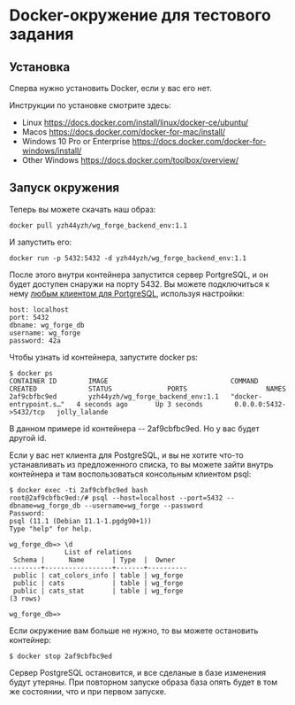 # Docker-окружение для тестового задания

## Установка

Сперва нужно установить Docker, если у вас его нет.

Инструкции по установке смотрите здесь:
- Linux
  https://docs.docker.com/install/linux/docker-ce/ubuntu/
- Macos
  https://docs.docker.com/docker-for-mac/install/
- Windows 10 Pro or Enterprise
  https://docs.docker.com/docker-for-windows/install/
- Other Windows
  https://docs.docker.com/toolbox/overview/


## Запуск окружения

Теперь вы можете скачать наш образ:
```
docker pull yzh44yzh/wg_forge_backend_env:1.1
```

И запустить его:
```
docker run -p 5432:5432 -d yzh44yzh/wg_forge_backend_env:1.1
```

После этого внутри контейнера запустится сервер PortgreSQL, и он будет доступен снаружи на порту 5432. Вы можете подключиться к нему [любым клиентом для PortgreSQL](https://wiki.postgresql.org/wiki/PostgreSQL_Clients), используя настройки:
```
host: localhost
port: 5432
dbname: wg_forge_db
username: wg_forge
password: 42a
```

Чтобы узнать id контейнера, запустите docker ps:
```
$ docker ps
CONTAINER ID        IMAGE                               COMMAND                  CREATED             STATUS              PORTS                    NAMES
2af9cbfbc9ed        yzh44yzh/wg_forge_backend_env:1.1   "docker-entrypoint.s…"   4 seconds ago       Up 3 seconds        0.0.0.0:5432->5432/tcp   jolly_lalande
```
В данном примере id контейнера -- 2af9cbfbc9ed. Но у вас будет другой id.

Если у вас нет клиента для PostgreSQL, и вы не хотите что-то устанавливать из предложенного списка, то вы можете зайти внутрь контейнера и там воспользоваться консольным клиентом psql:
```
$ docker exec -ti 2af9cbfbc9ed bash
root@2af9cbfbc9ed:/# psql --host=localhost --port=5432 --dbname=wg_forge_db --username=wg_forge --password
Password:
psql (11.1 (Debian 11.1-1.pgdg90+1))
Type "help" for help.

wg_forge_db=> \d
              List of relations
 Schema |      Name       | Type  |  Owner
--------+-----------------+-------+----------
 public | cat_colors_info | table | wg_forge
 public | cats            | table | wg_forge
 public | cats_stat       | table | wg_forge
(3 rows)

wg_forge_db=>
```

Если окружение вам больше не нужно, то вы можете остановить контейнер:
```
$ docker stop 2af9cbfbc9ed
```

Сервер PostgreSQL остановится, и все сделаные в базе изменения будут утеряны. При повторном запуске образа база опять будет в том же состоянии, что и при первом запуске.